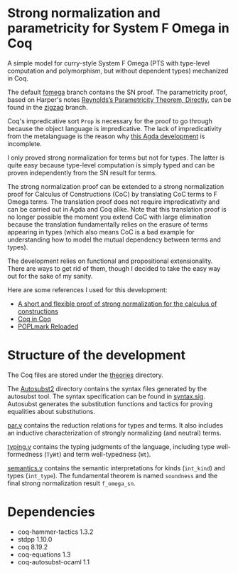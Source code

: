# Strong normalization and parametricity for System F Omega in Coq
A simple model for curry-style System F Omega (PTS with type-level computation and polymorphism, but without dependent types) mechanized in Coq.

The default [fomega](https://github.com/yiyunliu/system-f-omega) branch contains the SN proof. The parametricity proof, based on Harper's notes [Reynolds’s Parametricity Theorem, Directly](https://www.cs.cmu.edu/~rwh/courses/chtt/pdfs/reynolds.pdf), can be found in the [zigzag](https://github.com/yiyunliu/system-f-omega/tree/zigzag) branch.

Coq's impredicative sort `Prop` is necessary for the proof to go through because the object language is impredicative. The lack of impredicativity from the metalanguage is the reason why [this Agda development](https://github.com/AndrasKovacs/system-f-omega) is incomplete.

I only proved strong normalization for terms but not for types. The latter is quite easy because type-level computation is simply typed and can be proven independently from the SN result for terms.

The strong normalization proof can be extended to a strong normalization proof for Calculus of Constructions (CoC) by translating CoC terms to F Omega terms. The translation proof does not require impredicativity and can be carried out in Agda and Coq alike. Note that this translation proof is no longer possible the moment you extend CoC with large elimination because the translation fundamentally relies on the erasure of terms appearing in types (which also means CoC is a bad example for understanding how to model the mutual dependency between terms and types).

The development relies on functional and propositional extensionality. There are ways to get rid of them, though I decided to take the easy way out for the sake of my sanity.

Here are some references I used for this development:
- [A short and flexible proof of strong normalization for the calculus of constructions](https://pure.tue.nl/ws/files/2181809/9511424.pdf)
- [Coq in Coq](https://github.com/coq-contribs/coq-in-coq)
- [POPLmark Reloaded](https://poplmark-reloaded.github.io)

# Structure of the development
The Coq files are stored under the [theories](theories) directory.

The [Autosubst2](theories/Autosubst2) directory contains the syntax files generated by the autosubst tool. The syntax specification can be found in [syntax.sig](syntax.sig). Autosubst generates the substitution functions and tactics for proving equalities about substitutions.

[par.v](theories/par.v) contains the reduction relations for types and terms. It also includes an inductive characterization of strongly normalizing (and neutral) terms.

[typing.v](theories/typing.v) contains the typing judgments of the language, including type well-formedness (`TyWt`) and term well-typedness (`Wt`).

[semantics.v](theories/semantics.v) contains the semantic interpretations for kinds (`int_kind`) and types (`int_type`). The fundamental theorem is named `soundness` and the final strong normalization result `f_omega_sn`.

# Dependencies
- coq-hammer-tactics 1.3.2
- stdpp 1.10.0
- coq 8.19.2
- coq-equations 1.3
- coq-autosubst-ocaml 1.1
